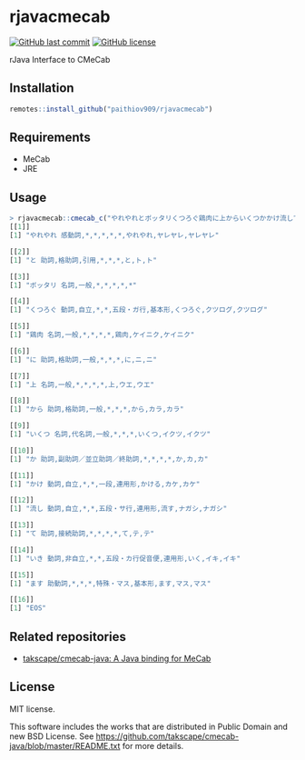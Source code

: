 # rjavacmecab

[![GitHub last commit](https://img.shields.io/github/last-commit/paithiov909/rjavacmecab)](#) [![GitHub license](https://img.shields.io/github/license/paithiov909/rjavacmecab)](https://github.com/paithiov909/rjavacmecab/blob/master/LICENSE)

rJava Interface to CMeCab

## Installation

```R
remotes::install_github("paithiov909/rjavacmecab")
```

## Requirements

- MeCab
- JRE

## Usage

```R
> rjavacmecab::cmecab_c("やれやれとボッタリくつろぐ鶏肉に上からいくつかかけ流していきます")
[[1]]
[1] "やれやれ 感動詞,*,*,*,*,*,やれやれ,ヤレヤレ,ヤレヤレ"

[[2]]
[1] "と 助詞,格助詞,引用,*,*,*,と,ト,ト"

[[3]]
[1] "ボッタリ 名詞,一般,*,*,*,*,*"

[[4]]
[1] "くつろぐ 動詞,自立,*,*,五段・ガ行,基本形,くつろぐ,クツログ,クツログ"

[[5]]
[1] "鶏肉 名詞,一般,*,*,*,*,鶏肉,ケイニク,ケイニク"

[[6]]
[1] "に 助詞,格助詞,一般,*,*,*,に,ニ,ニ"

[[7]]
[1] "上 名詞,一般,*,*,*,*,上,ウエ,ウエ"

[[8]]
[1] "から 助詞,格助詞,一般,*,*,*,から,カラ,カラ"

[[9]]
[1] "いくつ 名詞,代名詞,一般,*,*,*,いくつ,イクツ,イクツ"

[[10]]
[1] "か 助詞,副助詞／並立助詞／終助詞,*,*,*,*,か,カ,カ"

[[11]]
[1] "かけ 動詞,自立,*,*,一段,連用形,かける,カケ,カケ"

[[12]]
[1] "流し 動詞,自立,*,*,五段・サ行,連用形,流す,ナガシ,ナガシ"

[[13]]
[1] "て 助詞,接続助詞,*,*,*,*,て,テ,テ"

[[14]]
[1] "いき 動詞,非自立,*,*,五段・カ行促音便,連用形,いく,イキ,イキ"

[[15]]
[1] "ます 助動詞,*,*,*,特殊・マス,基本形,ます,マス,マス"

[[16]]
[1] "EOS"
```



## Related repositories

- [takscape/cmecab-java: A Java binding for MeCab](https://github.com/takscape/cmecab-java)

## License

MIT license. 

This software includes the works that are distributed in Public Domain and new BSD License. See https://github.com/takscape/cmecab-java/blob/master/README.txt for more details. 

